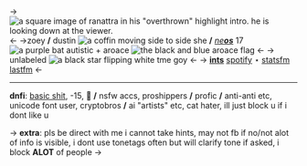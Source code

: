->![a square image of ranattra in his "overthrown" highlight intro. he is looking down at the viewer.](https://media.discordapp.net/attachments/1007182318496133151/1123891658166124645/Untitled895_20230629040210.png)<-
->zoey **/** dustin ![a coffin moving side to side](https://media.discordapp.net/attachments/1007182318496133151/1112698609151004692/IMG_7563.gif) she **/** [*ne*](https://pronouns.cc/@reaper)[***os***](https://pronouny.xyz/u/reapers)
17 ![a purple bat](https://media.discordapp.net/attachments/1007182318496133151/1123891417081724939/IMG_8075.gif) autistic + aroace ![the black and blue aroace flag](https://i.imgur.com/It5K4Wy.jpg) <-
-> unlabeled ![a black star flipping](https://media.discordapp.net/attachments/1007182318496133151/1112698610140860527/IMG_9021.gif) white tme goy <-
-> [**ints**](7624) [spotify](https://open.spotify.com/user/ihrb705ewtgmc2uh06izlrhdm?si=_SXKHM2kTaKdFcN1_EFh9A) ⋆ [statsfm](https://stats.fm/starset) [lastfm](https://www.last.fm/user/pixilno) <-

***
**dnfi**: [basic shit](https://basicdnficriteria.carrd.co/), -15, 🔞 **/** nsfw accs, proshippers **/** profic **/** anti-anti etc, unicode font user, cryptobros **/** ai "artists" etc, cat hater, ill just block u if i dont like u


-> **extra**: pls be direct with me i cannot take hints, may not fb if no/not alot of info is visible, i dont use tonetags often but will clarify tone if asked, i block **ALOT** of people ->